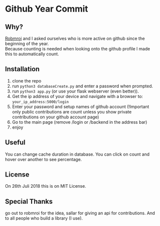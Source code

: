 # Github Year Commit
## Why?
<a href="https://github.com/robmroi03">Robmroi</a> and I asked ourselves who is more active on github since the beginning of the year.<br>
Because counting is needed when looking onto the github profile I made this to automatically count.
## Installation
1. clone the repo
2. run `python3 databaseCreate.py` and enter a password when prompted.
3. run `python3 app.py` (or use your flask webserver (even better)).
4. Get the ip address of your device and navigate with a browser to: `your_ip_address:5000/login`
5. Enter your password and setup names of github account (!Important only public contributions are count unless you show private contributions on your github account page)
6. Go to the main page (remove /login or /backend in the address bar)
7. enjoy
## Useful
You can change cache duration in database.
You can click on count and hover over another to see percentage.
## License
On 26th Juli 2018 this is on MIT License.
## Special Thanks
go out to robmroi for the idea, sallar for giving an api for contributions.
And to all people who build a library (I use).